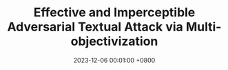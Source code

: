 ---
title:          "Effective and Imperceptible Adversarial Textual Attack via Multi-objectivization"
date:           2023-12-06 00:01:00 +0800
selected:       false
pub:            "ACM Transactions on Evolutionary Learning and Optimization"
pub_date:       "2023"
#abstract: >-
#  Cover image is a photo by Thomas Renaud on Unsplash. The abstract of the publication is meant to be a TLDR (very brief summary with 1~2 sentences) of your paper.
cover: /assets/images/covers/hydratext.jpg
authors:
- Shengcai Liu
- Ning Lu
- W Hong
- C Qian
- Ke Tang
links:
  Paper: https://arxiv.org/pdf/2111.01528
---
